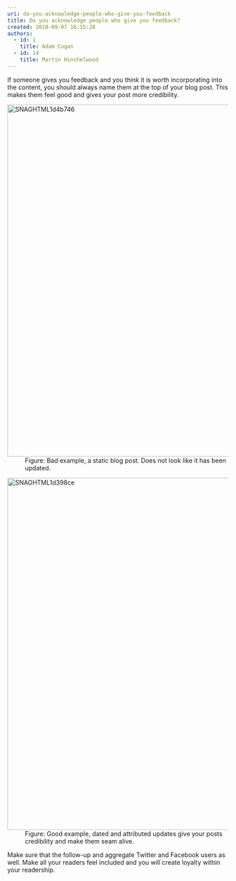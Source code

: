 ```yaml
---
uri: do-you-acknowledge-people-who-give-you-feedback
title: Do you acknowledge people who give you feedback?
created: 2010-09-07 16:15:28
authors:
  - id: 1
    title: Adam Cogan
  - id: 14
    title: Martin Hinshelwood
---
```





<span class='intro'> If someone gives you feedback and you think it is worth incorporating into the content, you should always name them at the top of your blog post. This makes them feel good and gives your post more credibility. 
<br> </span>

<dl class="badImage"><dt><img alt="SNAGHTML1d4b746" src="/PublishingImages/RulesBloggingAcknowledgeBad.jpg" style="width&#58;800px;" /></dt><dd>Figure&#58; Bad example, a static blog post. Does not look like it has been updated.</dd></dl><dl class="goodImage"><dt><img alt="SNAGHTML1d398ce" src="/PublishingImages/RulesBloggingAcknowledgeGood.jpg" border="0" style="width&#58;800px;" /> </dt><dd>Figure&#58; Good example, dated and attributed updates give your posts credibility and make them seam alive.</dd></dl> 
<p>Make sure that the follow-up and aggregate Twitter and Facebook users as well. Make all your readers feel included and you will create loyalty within your readership.</p>


